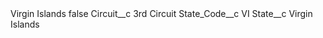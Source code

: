 <?xml version="1.0" encoding="UTF-8"?>
<CustomMetadata xmlns="http://soap.sforce.com/2006/04/metadata" xmlns:xsi="http://www.w3.org/2001/XMLSchema-instance" xmlns:xsd="http://www.w3.org/2001/XMLSchema">
    <label>Virgin Islands</label>
    <protected>false</protected>
    <values>
        <field>Circuit__c</field>
        <value xsi:type="xsd:string">3rd Circuit</value>
    </values>
    <values>
        <field>State_Code__c</field>
        <value xsi:type="xsd:string">VI</value>
    </values>
    <values>
        <field>State__c</field>
        <value xsi:type="xsd:string">Virgin Islands</value>
    </values>
</CustomMetadata>
